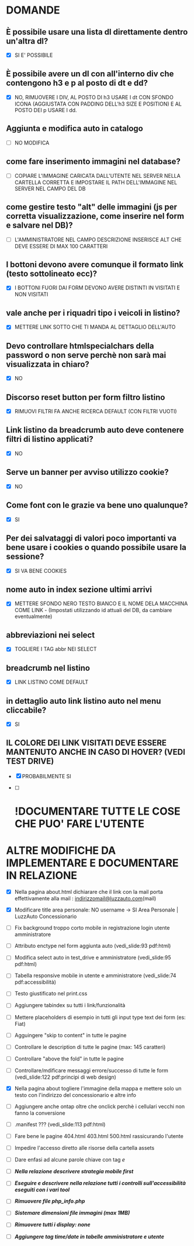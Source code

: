 # DOMANDE

## È possibile usare una lista dl direttamente dentro un'altra dl? 
- [x] SI E' POSSIBILE

## È possibile avere un dl con all'interno div che contengono h3 e p al posto di dt e dd?
- [x] NO, RIMUOVERE I DIV, AL POSTO DI h3 USARE I dt CON SFONDO ICONA (AGGIUSTATA CON PADDING DELL'h3 SIZE E POSITION) E AL POSTO DEI p USARE I dd.

## Aggiunta e modifica auto in catalogo
- [ ] NO MODIFICA

## come fare inserimento immagini nel database?
- [ ] COPIARE L'IMMAGINE CARICATA DALL'UTENTE NEL SERVER NELLA CARTELLA CORRETTA E IMPOSTARE IL PATH DELL'IMMAGINE NEL SERVER NEL CAMPO DEL DB

## come gestire testo "alt" delle immagini (js per corretta visualizzazione, come inserire nel form e salvare nel DB)?
- [ ] L'AMMINISTRATORE NEL CAMPO DESCRIZIONE INSERISCE ALT CHE DEVE ESSERE DI MAX 100 CARATTERI

## I bottoni devono avere comunque il formato link (testo sottolineato ecc)?
- [x] I BOTTONI FUORI DAI FORM DEVONO AVERE DISTINTI IN VISITATI E NON VISITATI

## vale anche per i riquadri tipo i veicoli in listino?
- [x] METTERE LINK SOTTO CHE TI MANDA AL DETTAGLIO DELL'AUTO

## Devo controllare htmlspecialchars della password o non serve perchè non sarà mai visualizzata in chiaro?
- [x] NO

## Discorso reset button per form filtro listino
- [x] RIMUOVI FILTRI FA ANCHE RICERCA DEFAULT (CON FILTRI VUOTI)

## Link listino da breadcrumb auto deve contenere filtri di listino applicati?
- [x] NO

## Serve un banner per avviso utilizzo cookie?
- [x] NO

## Come font con le grazie va bene uno qualunque?
- [x] SI

## Per dei salvataggi di valori poco importanti va bene usare i cookies o quando possibile usare la sessione?
- [x] SI VA BENE COOKIES

## nome auto in index sezione ultimi arrivi
- [x] METTERE SFONDO NERO TESTO BIANCO E IL NOME DELA MACCHINA COME LINK - (Impostati utilizzando id attuali del DB, da cambiare eventualmente)

## abbreviazioni nei select
- [x] TOGLIERE I TAG abbr NEI SELECT

## breadcrumb nel listino
- [x] LINK LISTINO COME DEFAULT

## in dettaglio auto link listino auto nel menu cliccabile?
- [x] SI

## IL COLORE DEI LINK VISITATI DEVE ESSERE MANTENUTO ANCHE IN CASO DI HOVER? (VEDI TEST DRIVE)
- [x] PROBABILMENTE SI

- [ ] # !DOCUMENTARE TUTTE LE COSE CHE PUO' FARE L'UTENTE


  
# ALTRE MODIFICHE DA IMPLEMENTARE E DOCUMENTARE IN RELAZIONE
- [x] Nella pagina about.html dichiarare che il link con la mail porta effettivamente alla mail : indirizzomail@luzzauto.com(mail)
- [x] Modificare title area personale: NO username -> SI Area Personale | LuzzAuto Concessionario
- [ ] Fix background troppo corto mobile in registrazione login utente amministratore
- [ ] Attributo enctype nel form aggiunta auto (vedi_slide:93 pdf:html)
- [ ] Modifica select auto in test_drive e amministratore (vedi_slide:95 pdf:html)
- [ ] Tabella responsive mobile in utente e amministratore (vedi_slide:74 pdf:accessibilità)
- [ ] Testo giustificato nel print.css
- [ ] Aggiungere tabindex su tutti i link/funzionalità
- [ ] Mettere placeholders di esempio in tutti gli input type text dei form (es: Fiat)
- [ ] Agguingere "skip to content" in tutte le pagine
- [ ] Controllare le description di tutte le pagine (max: 145 caratteri)
- [ ] Controllare "above the fold" in tutte le pagine
- [ ] Controllare/mdificare messaggi errore/successo di tutte le form (vedi_slide:122 pdf:principi di web design)
- [x] Nella pagina about togliere l'immagine della mappa e mettere solo un testo con l'indirizzo del concessionario e altre info
- [ ] Aggiungere anche ontap oltre che onclick perchè i cellulari vecchi non fanno la conversione
- [ ] .manifest ??? (vedi_slide:113 pdf:html)
- [ ] Fare bene le pagine 404.html 403.html 500.html rassicurando l'utente
- [ ] Impedire l'accesso diretto alle risorse della cartella assets
- [ ] Dare enfasi ad alcune parole chiave con tag <em> e <strong>
- [ ] Nella relazione descrivere strategia mobile first
- [ ] Eseguire e descrivere nella relazione tutti i controlli sull'accessibilità eseguiti con i vari tool
- [ ] Rimuovere file php_info.php
- [ ] Sistemare dimensioni file immagini (max 1MB)
- [ ] Rimuovere tutti i display: none
- [ ] Aggiungere tag time/date in tabelle amministratore e utente

